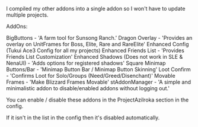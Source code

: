 I compiled my other addons into a single addon so I won't have to update multiple projects.

AddOns:

BigButtons - 'A farm tool for Sunsong Ranch.'
Dragon Overlay - 'Provides an overlay on UnitFrames for Boss, Elite, Rare and RareElite'
Enhanced Config (Tukui Ace3 Config for all my projects)
Enhanced Friends List - 'Provides Friends List Customization'
Enhanced Shadows (Does not work in SLE & NenaUI) - 'Adds options for registered shadows'
Square Minimap Buttons/Bar - 'Minimap Button Bar / Minimap Button Skinning'
Loot Confirm - 'Confirms Loot for Solo/Groups (Need/Greed/Disenchant)'
Movable Frames - 'Make Blizzard Frames Movable'
stAddonManager - 'A simple and minimalistic addon to disable/enabled addons without logging out.'

You can enable / disable these addons in the ProjectAzilroka section in the config.

If it isn't in the list in the config then it's disabled automatically.